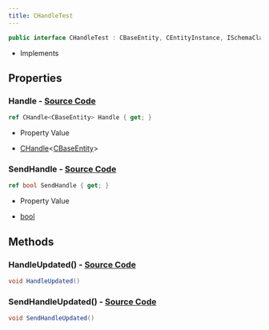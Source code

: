 ```yaml
---
title: CHandleTest
---
```


```csharp
public interface CHandleTest : CBaseEntity, CEntityInstance, ISchemaClass<CEntityInstance>, ISchemaClass<CBaseEntity>, ISchemaClass<CHandleTest>, ISchemaField, ISchemaClass, INativeHandle
```

- Implements

## Properties

### **Handle** - [Source Code](https://github.com/swiftly-solution/swiftlys2/blob/main/managed/src/SwiftlyS2.Generated/Schemas/Interfaces/CHandleTest.cs#L16)

```csharp
ref CHandle<CBaseEntity> Handle { get; }
```

- Property Value

- [CHandle](/docs/api/shared/natives/chandle-1)<[CBaseEntity](/docs/api/shared/schemadefinitions/cbaseentity)>

### **SendHandle** - [Source Code](https://github.com/swiftly-solution/swiftlys2/blob/main/managed/src/SwiftlyS2.Generated/Schemas/Interfaces/CHandleTest.cs#L18)

```csharp
ref bool SendHandle { get; }
```

- Property Value

- [bool](https://learn.microsoft.com/dotnet/api/system.boolean)

## Methods

### **HandleUpdated()** - [Source Code](https://github.com/swiftly-solution/swiftlys2/blob/main/managed/src/SwiftlyS2.Generated/Schemas/Interfaces/CHandleTest.cs#L20)

```csharp
void HandleUpdated()
```

### **SendHandleUpdated()** - [Source Code](https://github.com/swiftly-solution/swiftlys2/blob/main/managed/src/SwiftlyS2.Generated/Schemas/Interfaces/CHandleTest.cs#L21)

```csharp
void SendHandleUpdated()
```

